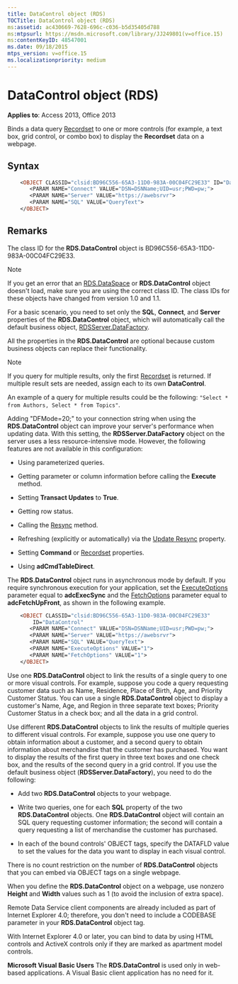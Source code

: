 ```yaml
---
title: DataControl object (RDS)
TOCTitle: DataControl object (RDS)
ms:assetid: ac430669-7628-696c-c036-b5d35405d788
ms:mtpsurl: https://msdn.microsoft.com/library/JJ249801(v=office.15)
ms:contentKeyID: 48547001
ms.date: 09/18/2015
mtps_version: v=office.15
ms.localizationpriority: medium
---
```


# DataControl object (RDS)

**Applies to**: Access 2013, Office 2013

Binds a data query [Recordset](recordset-object-ado.md) to one or more controls (for example, a text box, grid control, or combo box) to display the **Recordset** data on a webpage.

## Syntax

```vb
    <OBJECT CLASSID="clsid:BD96C556-65A3-11D0-983A-00C04FC29E33" ID="DataControl"
       <PARAM NAME="Connect" VALUE="DSN=DSNName;UID=usr;PWD=pw;">
       <PARAM NAME="Server" VALUE="https://awebsrvr">
       <PARAM NAME="SQL" VALUE="QueryText">
    </OBJECT>
```

## Remarks

The class ID for the **RDS.DataControl** object is BD96C556-65A3-11D0-983A-00C04FC29E33.

> [!NOTE]
> If you get an error that an [RDS.DataSpace](dataspace-object-rds.md) or **RDS.DataControl** object doesn't load, make sure you are using the correct class ID. The class IDs for these objects have changed from version 1.0 and 1.1.

For a basic scenario, you need to set only the **SQL**, **Connect**, and **Server** properties of the **RDS.DataControl** object, which will automatically call the default business object, [RDSServer.DataFactory](datafactory-object-rdsserver.md).

All the properties in the **RDS.DataControl** are optional because custom business objects can replace their functionality.

> [!NOTE]
> If you query for multiple results, only the first [Recordset](recordset-object-ado.md) is returned. If multiple result sets are needed, assign each to its own **DataControl**. 
> 
> An example of a query for multiple results could be the following:
> `"Select * from Authors, Select * from Topics"`.

Adding "DFMode=20;" to your connection string when using the **RDS.DataControl** object can improve your server's performance when updating data. With this setting, the **RDSServer.DataFactory** object on the server uses a less resource-intensive mode. However, the following features are not available in this configuration:

  - Using parameterized queries.

  - Getting parameter or column information before calling the **Execute** method.

  - Setting **Transact Updates** to **True**.

  - Getting row status.

  - Calling the [Resync](resync-method-ado.md) method.

  - Refreshing (explicitly or automatically) via the [Update Resync](update-resync-property-dynamic-ado.md) property.

  - Setting **Command** or [Recordset](recordset-sourcerecordset-properties-rds.md) properties.

  - Using **adCmdTableDirect**.

The **RDS.DataControl** object runs in asynchronous mode by default. If you require synchronous execution for your application, set the [ExecuteOptions](executeoptions-property-rds.md) parameter equal to **adcExecSync** and the [FetchOptions](fetchoptions-property-rds.md) parameter equal to **adcFetchUpFront**, as shown in the following example.

```vb
    <OBJECT CLASSID="clsid:BD96C556-65A3-11D0-983A-00C04FC29E33" 
        ID="DataControl"
       <PARAM NAME="Connect" VALUE="DSN=DSNName;UID=usr;PWD=pw;">
       <PARAM NAME="Server" VALUE="https://awebsrvr">
       <PARAM NAME="SQL" VALUE="QueryText">
       <PARAM NAME="ExecuteOptions" VALUE="1">
       <PARAM NAME="FetchOptions" VALUE="1">
    </OBJECT>
```

Use one **RDS.DataControl** object to link the results of a single query to one or more visual controls. For example, suppose you code a query requesting customer data such as Name, Residence, Place of Birth, Age, and Priority Customer Status. You can use a single **RDS.DataControl** object to display a customer's Name, Age, and Region in three separate text boxes; Priority Customer Status in a check box; and all the data in a grid control.

Use different **RDS.DataControl** objects to link the results of multiple queries to different visual controls. For example, suppose you use one query to obtain information about a customer, and a second query to obtain information about merchandise that the customer has purchased. You want to display the results of the first query in three text boxes and one check box, and the results of the second query in a grid control. If you use the default business object (**RDSServer.DataFactory**), you need to do the following:

  - Add two **RDS.DataControl** objects to your webpage.

  - Write two queries, one for each **SQL** property of the two **RDS.DataControl** objects. One **RDS.DataControl** object will contain an SQL query requesting customer information; the second will contain a query requesting a list of merchandise the customer has purchased.

  - In each of the bound controls' OBJECT tags, specify the DATAFLD value to set the values for the data you want to display in each visual control.

There is no count restriction on the number of **RDS.DataControl** objects that you can embed via OBJECT tags on a single webpage.

When you define the **RDS.DataControl** object on a webpage, use nonzero **Height** and **Width** values such as 1 (to avoid the inclusion of extra space).

Remote Data Service client components are already included as part of Internet Explorer 4.0; therefore, you don't need to include a CODEBASE parameter in your **RDS.DataControl** object tag.

With Internet Explorer 4.0 or later, you can bind to data by using HTML controls and ActiveX controls only if they are marked as apartment model controls.

**Microsoft Visual Basic Users** The **RDS.DataControl** is used only in web-based applications. A Visual Basic client application has no need for it.

